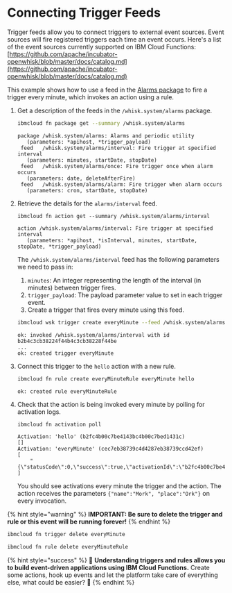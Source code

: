 <!--
#
# Licensed to the Apache Software Foundation (ASF) under one or more
# contributor license agreements.  See the NOTICE file distributed with
# this work for additional information regarding copyright ownership.
# The ASF licenses this file to You under the Apache License, Version 2.0
# (the "License"); you may not use this file except in compliance with
# the License.  You may obtain a copy of the License at
#
#     http://www.apache.org/licenses/LICENSE-2.0
#
# Unless required by applicable law or agreed to in writing, software
# distributed under the License is distributed on an "AS IS" BASIS,
# WITHOUT WARRANTIES OR CONDITIONS OF ANY KIND, either express or implied.
# See the License for the specific language governing permissions and
# limitations under the License.
#
-->

# Connecting Trigger Feeds

Trigger feeds allow you to connect triggers to external event sources. Event sources will fire registered triggers each time an event occurs. Here's a list of the event sources currently supported on IBM Cloud Functions: [https://github.com/apache/incubator-openwhisk/blob/master/docs/catalog.md](https://github.com/apache/incubator-openwhisk/blob/master/docs/catalog.md)

This example shows how to use a feed in the [Alarms package](https://github.com/apache/incubator-openwhisk-package-alarms/blob/master/README.md) to fire a trigger every minute, which invokes an action using a rule.

1. Get a description of the feeds in the `/whisk.system/alarms` package.

   ```bash
   ibmcloud fn package get --summary /whisk.system/alarms
   ```

   ```text
   package /whisk.system/alarms: Alarms and periodic utility
      (parameters: *apihost, *trigger_payload)
    feed   /whisk.system/alarms/interval: Fire trigger at specified interval
      (parameters: minutes, startDate, stopDate)
    feed   /whisk.system/alarms/once: Fire trigger once when alarm occurs
      (parameters: date, deleteAfterFire)
    feed   /whisk.system/alarms/alarm: Fire trigger when alarm occurs
      (parameters: cron, startDate, stopDate)
   ```

1. Retrieve the details for the `alarms/interval` feed.

   ```text
   ibmcloud fn action get --summary /whisk.system/alarms/interval
   ```

   ```text
   action /whisk.system/alarms/interval: Fire trigger at specified interval
      (parameters: *apihost, *isInterval, minutes, startDate, stopDate, *trigger_payload)
   ```

   The `/whisk.system/alarms/interval` feed has the following parameters we need to pass in:

   1. `minutes`:  An integer representing the length of the interval \(in minutes\) between trigger fires.
   1. `trigger_payload`: The payload parameter value to set in each trigger event.
   1. Create a trigger that fires every minute using this feed.

   ```bash
   ibmcloud wsk trigger create everyMinute --feed /whisk.system/alarms/interval -p minutes 1 -p trigger_payload "{\"name\":\"Mork\", \"place\":\"Ork\"}"
   ```

   ```text
   ok: invoked /whisk.system/alarms/interval with id b2b4c3cb38224f44b4c3cb38228f44be
   ...
   ok: created trigger everyMinute
   ```

1. Connect this trigger to the `hello` action with a new rule.

   ```bash
   ibmcloud fn rule create everyMinuteRule everyMinute hello
   ```

   ```text
   ok: created rule everyMinuteRule
   ```

1. Check that the action is being invoked every minute by polling for activation logs.

   ```bash
   ibmcloud fn activation poll
   ```

   ```text
   Activation: 'hello' (b2fc4b00c7be4143bc4b00c7bed1431c)
   []
   Activation: 'everyMinute' (cec7eb38739c4d4287eb38739ccd42ef)
   [
       "{\"statusCode\":0,\"success\":true,\"activationId\":\"b2fc4b00c7be4143bc4b00c7bed1431c\",\"rule\":\"james.thomas@uk.ibm.com_dev/everyMinuteRule\",\"action\":\"james.thomas@uk.ibm.com_dev/hello\"}"
   ]
   ```

   You should see activations every minute the trigger and the action. The action receives the parameters `{"name":"Mork", "place":"Ork"}` on every invocation.

{% hint style="warning" %}
**IMPORTANT: Be sure to delete the trigger and rule or this event will be running forever!**
{% endhint %}

```bash
ibmcloud fn trigger delete everyMinute
```

```bash
ibmcloud fn rule delete everyMinuteRule
```

{% hint style="success" %}
🎉 **Understanding triggers and rules allows you to build event-driven applications using IBM Cloud Functions.** Create some actions, hook up events and let the platform take care of everything else, what could be easier? 🎉
{% endhint %}
